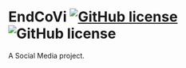 # EndCoVi [![GitHub license](https://img.shields.io/badge/license-MIT-green?style=flat)](https://github.com/KSB-tqk/EndCoVi/blob/master/LICENSE) ![GitHub license](https://img.shields.io/badge/framework-Flutter-blue?style=flat&logo=Flutter)

A Social Media project.

